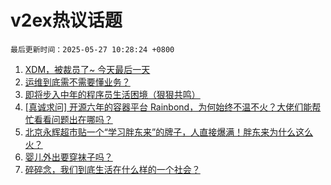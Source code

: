# v2ex热议话题

`最后更新时间：2025-05-27 10:28:24 +0800`

1. [XDM，被裁员了~ 今天最后一天](https://www.v2ex.com/t/1134336)
1. [运维到底需不需要懂业务？](https://www.v2ex.com/t/1134460)
1. [即将步入中年的程序员生活困境（狠狠共鸣）](https://www.v2ex.com/t/1134319)
1. [[真诚求问] 开源六年的容器平台 Rainbond，为何始终不温不火？大佬们能帮忙看看问题出在哪吗？](https://www.v2ex.com/t/1134423)
1. [北京永辉超市贴一个“学习胖东来”的牌子，人直接爆满！胖东来为什么这么火？](https://www.v2ex.com/t/1134332)
1. [婴儿外出要穿袜子吗？](https://www.v2ex.com/t/1134449)
1. [碎碎念，我们到底生活在什么样的一个社会？](https://www.v2ex.com/t/1134418)


